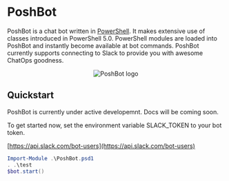 
# PoshBot

PoshBot is a chat bot written in [PowerShell](https://msdn.microsoft.com/powershell).
It makes extensive use of classes introduced in PowerShell 5.0.
PowerShell modules are loaded into PoshBot and instantly become available at bot commands.
PoshBot currently supports connecting to Slack to provide you with awesome ChatOps goodness.

<p align="center">
  <img src="https://github.com/devblackops/PoshBot/raw/master/Media/poshbot_logo_300_432.png" alt="PoshBot logo"/>
</p>

## Quickstart

PoshBot is currently under active developemnt.
Docs will be coming soon.

To get started now, set the environment variable SLACK_TOKEN to your bot token.

[https://api.slack.com/bot-users](https://api.slack.com/bot-users)

```powershell
Import-Module .\PoshBot.psd1
. .\test
$bot.start()
```
